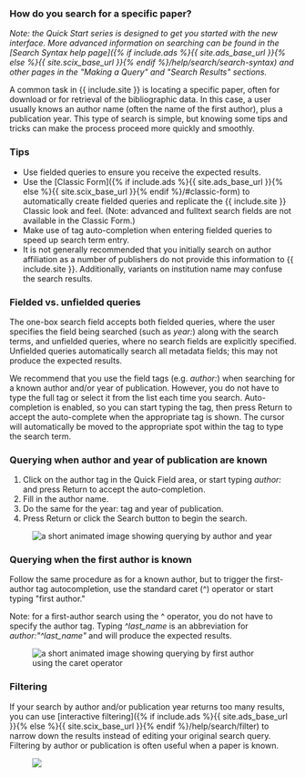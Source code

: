 ### How do you search for a specific paper?
*Note: the Quick Start series is designed to get you started with the
new interface. More advanced information on searching can be found in
the [Search Syntax help page]({% if include.ads %}{{ site.ads_base_url }}{% else %}{{ site.scix_base_url }}{% endif %}/help/search/search-syntax) and other pages in the "Making a Query"  and "Search Results" sections.*

A common task in {{ include.site }} is locating a specific paper, often for
download or for retrieval of the bibliographic data. In this case, a
user usually knows an author name (often the name of the first
author), plus a publication year. This type of search is simple, but
knowing some tips and tricks can make the process proceed more quickly
and smoothly.

### Tips
- Use fielded queries to ensure you receive the expected results.
- Use the [Classic Form]({% if include.ads %}{{ site.ads_base_url }}{% else %}{{ site.scix_base_url }}{% endif %}/#classic-form) to automatically create fielded queries and replicate the {{ include.site }} Classic look and feel. (Note: advanced and fulltext search fields are not available in the Classic Form.)
- Make use of tag auto-completion when entering fielded queries to speed up search term entry.
- It is not generally recommended that you initially search on author affiliation as a number of publishers do not provide this information to {{ include.site }}. Additionally, variants on institution name may confuse the search results.

### Fielded vs. unfielded queries
The one-box search field accepts both fielded queries, where the user specifies the field being searched (such as *year:*) along with the search terms, and unfielded queries, where no search fields are explicitly specified. Unfielded queries automatically search all metadata fields; this may not produce the expected results.

We recommend that you use the field tags (e.g. *author:*) when searching for a known author and/or year of publication. However, you do not have to type the full tag or select it from the list each time you search. Auto-completion is enabled, so you can start typing the tag, then press Return to accept the auto-complete when the appropriate tag is shown. The cursor will automatically be moved to the appropriate spot within the tag to type the search term.

### Querying when author and year of publication are known
1. Click on the author tag in the Quick Field area, or start typing *author:* and press Return to accept the auto-completion.
2. Fill in the author name.
3. Do the same for the year: tag and year of publication.
4. Press Return or click the Search button to begin the search.

<figure>
   <img src="{% if include.ads %}/help{% else %}/scixhelp{% endif %}/img/author.gif"  class="img-responsive" alt="a short
   animated image showing querying by author and year">
</figure>

### Querying when the first author is known
Follow the same procedure as for a known author, but to trigger the first-author tag autocompletion, use the standard caret (^) operator or start typing "first author."

Note: for a first-author search using the ^ operator, you do not have to specify the author tag. Typing *^last_name* is an abbreviation for *author:"^last_name"* and will produce the expected results.

<figure>
   <img src="{% if include.ads %}/help{% else %}/scixhelp{% endif %}/img/caret_firstauthor.gif"  class="img-responsive" alt="a short
   animated image showing querying by first author using the caret operator">
</figure>

### Filtering
If your search by author and/or publication year returns too many results, you can use [interactive filtering]({% if include.ads %}{{ site.ads_base_url }}{% else %}{{ site.scix_base_url }}{% endif %}/help/search/filter) to narrow down the results instead of editing your original search query. Filtering by author or publication is often useful when a paper is known. 

<figure>
   <img src="{% if include.ads %}/help{% else %}/scixhelp{% endif %}/img/filter-facet.png"  class="img-responsive">
</figure>
